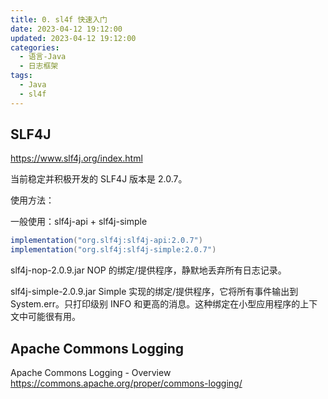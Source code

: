 ```yaml
---
title: 0. sl4f 快速入门
date: 2023-04-12 19:12:00
updated: 2023-04-12 19:12:00
categories:
  - 语言-Java
  - 日志框架
tags:
  - Java
  - sl4f
---
```


## SLF4J

<https://www.slf4j.org/index.html>

当前稳定并积极开发的 SLF4J 版本是 2.0.7。

使用方法：

一般使用：slf4j-api + slf4j-simple

```groovy
implementation("org.slf4j:slf4j-api:2.0.7")
implementation("org.slf4j:slf4j-simple:2.0.7")
```

slf4j-nop-2.0.9.jar
NOP 的绑定/提供程序，静默地丢弃所有日志记录。

slf4j-simple-2.0.9.jar
Simple 实现的绑定/提供程序，它将所有事件输出到 System.err。只打印级别 INFO 和更高的消息。这种绑定在小型应用程序的上下文中可能很有用。

## Apache Commons Logging

Apache Commons Logging - Overview
<https://commons.apache.org/proper/commons-logging/>

